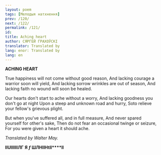 ```yaml
---
layout: poem
tags: [Мелодыя натхнення]
prev: /120/
next: /122/
permalink: /121/
id: 
title: Aching heart
author: СЯРГЕЙ ГРАХОЎСКІ
translator: Translated by 
lang: enor: Translated by 
lang: en
---
```



 
**ACHING HEART**

True happiness will not come without good reason, And lacking courage a warrior soon will yield, And lacking sorrow wrinkles are out of season, And lacking faith no wound will soon be healed.

Our hearts don't start to ache without a worry, And lacking goodness you don't go at night Upon a steep and unknown road and hurry, Soto relieve your fellow's grievous plight.

But when you've suffered all, and in full measure, And never spared yourself for other's sake, Then do not fear an occasional twinge or seizure, For  you were given a heart it should ache.

_Translated by Walter May._

**II****UI****І****ІІІІ****ЛГ**  **Я**  _**f**_  **ШЛНІІ****H****tll****lI**

  
###
